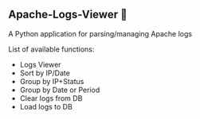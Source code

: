 ## Apache-Logs-Viewer 🔎
A Python application for parsing/managing Apache logs

List of available functions:
- Logs Viewer
- Sort by IP/Date
- Group by IP+Status
- Group by Date or Period
- Clear logs from DB
- Load logs to DB
